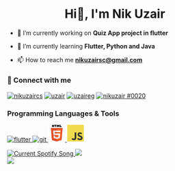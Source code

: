 <h1 align="center">Hi👋, I'm Nik Uzair</h1>

- 🔭 I’m currently working on **Quiz App project in flutter**

- 🌱 I’m currently learning **Flutter, Python and Java**

- 📫 How to reach me **nikuzairsc@gmail.com**

<h3 align="left">🔗 Connect with me</h3>
<p align="left">
<a href="https://twitter.com/nikuzaircs"  target="_blank"><img align="center" src="https://raw.githubusercontent.com/rahuldkjain/github-profile-readme-generator/master/src/images/icons/Social/twitter.svg" alt="nikuzaircs" height="30" width="40" /></a>
<a href="https://www.linkedin.com/in/nik-uzair-91298822b/" target="_blank"><img align="center" src="https://raw.githubusercontent.com/rahuldkjain/github-profile-readme-generator/master/src/images/icons/Social/linked-in-alt.svg" alt="uzair" height="30" width="40" /></a>
<a href="https://instagram.com/uzaireg" target="_blank"><img align="center" src="https://raw.githubusercontent.com/rahuldkjain/github-profile-readme-generator/master/src/images/icons/Social/instagram.svg" alt="uzaireg" height="30" width="40" /></a>
<a href="https://discord.gg/nikuzair #0020" target="_blank"><img align="center" src="https://raw.githubusercontent.com/rahuldkjain/github-profile-readme-generator/master/src/images/icons/Social/discord.svg" alt="nikuzair #0020" height="30" width="40" /></a>
</p>

<h3 align="left">Programming Languages & Tools</h3>
<p align="left"> <a href="https://flutter.dev" target="_blank" rel="noreferrer"> <img src="https://www.vectorlogo.zone/logos/flutterio/flutterio-icon.svg" alt="flutter" width="40" height="40"/> </a> <a href="https://git-scm.com/" target="_blank" rel="noreferrer"> <img src="https://www.vectorlogo.zone/logos/git-scm/git-scm-icon.svg" alt="git" width="40" height="40"/> </a> <a href="https://www.w3.org/html/" target="_blank" rel="noreferrer"> <img src="https://raw.githubusercontent.com/devicons/devicon/master/icons/html5/html5-original-wordmark.svg" alt="html5" width="40" height="40"/> </a>
  <a href="https://developer.mozilla.org/en-US/docs/Web/JavaScript" target="_blank" rel="noreferrer"> <img src="https://raw.githubusercontent.com/devicons/devicon/master/icons/javascript/javascript-original.svg" alt="javascript" width="40" height="40"/> </a> </p>

<a href="https://open.spotify.com/user/6ilugdiepdqxut4ak4nqu1z7i">
  <img src="https://itstommi.vercel.app/api?theme=dark&scan=true&rainbow=true" alt="Current Spotify Song">
   <img src="http://github-readme-streak-stats.herokuapp.com?user=uzaircode&theme=dark&hide_border=true&background=161B22&ring=50A6FF&fire=FF9022&currStreakLabel=FFFFFF">

</a>


<div>
 <img src="http://github-readme-streak-stats.herokuapp.com?user=uzaircode&theme=dark&hide_border=true&background=161B22&ring=50A6FF&fire=FF9022&currStreakLabel=FFFFFF">
</div>


